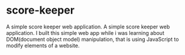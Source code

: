 # score-keeper
A simple score keeper web application.
A simple score keeper web application. I built this simple web app while i was learning about DOM(document object model) manipulation, that is using JavaScript to modify elements of a website.
